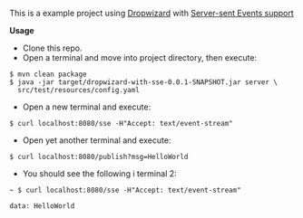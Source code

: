 This is a example project using [Dropwizard](github.com/codahale/dropwizard) with [Server-sent Events support](https://github.com/jetty-project/jetty-eventsource-servlet)

__Usage__

* Clone this repo. 
* Open a terminal and move into project directory, then execute:
  
```
$ mvn clean package
$ java -jar target/dropwizard-with-sse-0.0.1-SNAPSHOT.jar server \
  src/test/resources/config.yaml
```

* Open a new terminal and execute:

```
$ curl localhost:8080/sse -H"Accept: text/event-stream"
```

* Open yet another terminal and execute:

```
$ curl localhost:8080/publish?msg=HelloWorld
```

* You should see the following i terminal 2:

```
~ $ curl localhost:8080/sse -H"Accept: text/event-stream"

data: HelloWorld
```




